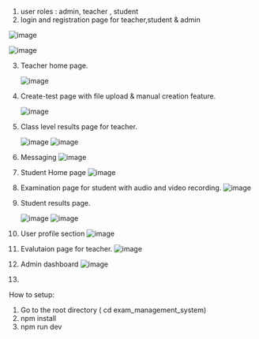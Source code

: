 
1) user roles : admin, teacher , student
2) login and registration page for teacher,student & admin

![image](https://github.com/user-attachments/assets/f98700a4-76eb-457e-88ff-200694c8bfa9)

![image](https://github.com/user-attachments/assets/50eb718b-c9c9-45b8-83d8-11f8bcab3a5a)

3) Teacher home page.

   ![image](https://github.com/user-attachments/assets/3d88fbe6-8dd8-4ab1-b348-b764635fba47)

4) Create-test page with file upload & manual creation feature.

   ![image](https://github.com/user-attachments/assets/85595679-40b5-44fe-b28e-440bdef142df)

5) Class level results page for teacher.

   ![image](https://github.com/user-attachments/assets/c38ecb0b-db2a-435c-8a8b-48fbcc2b60f7)
   ![image](https://github.com/user-attachments/assets/8dc610a3-8c18-4877-8976-1fcedef0e2f6)

6) Messaging
   ![image](https://github.com/user-attachments/assets/29d457c8-5541-4111-b3c0-5d6d5518a19b)

7) Student Home page
   ![image](https://github.com/user-attachments/assets/c4fee874-0de4-4050-9adc-eb98ec6293d8)

8) Examination page for student with audio and video recording.
   ![image](https://github.com/user-attachments/assets/e45e7751-107a-4e3a-b09d-c2111ef888d1)

9) Student results page.

    ![image](https://github.com/user-attachments/assets/80ac054c-964a-4066-b486-d38bd664b879)
![image](https://github.com/user-attachments/assets/038a7d0c-2d15-41ad-8cc1-0081aac7f112)


10) User profile section
    ![image](https://github.com/user-attachments/assets/449f0738-1408-418b-83e9-c318312119e0)

11) Evalutaion page for teacher.
    ![image](https://github.com/user-attachments/assets/6e9a1010-4ad7-4ccf-abf6-6d87d3b8a1b8)

12) Admin dashboard
    ![image](https://github.com/user-attachments/assets/85a8384a-9d6a-4095-9a55-7f3fd8180cd9)

13) 
How to setup:
1) Go to the root directory ( cd exam_management_system)
2) npm install
3) npm run dev



